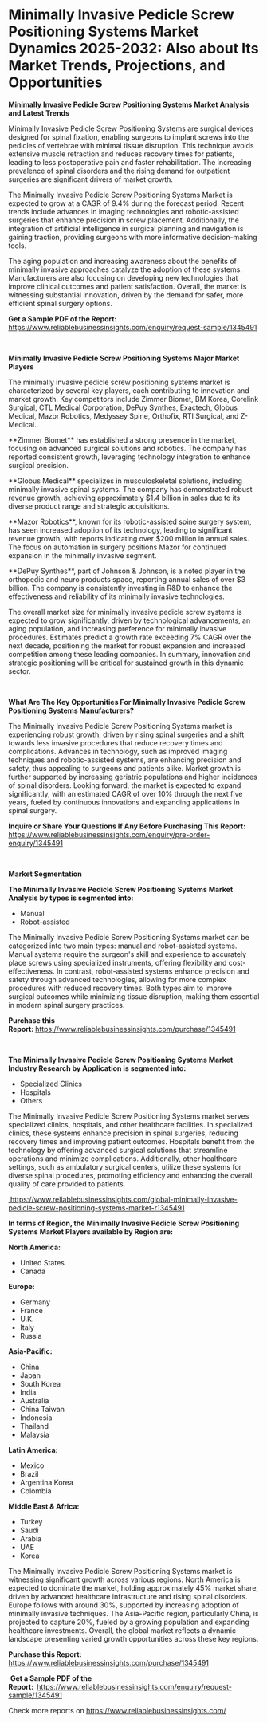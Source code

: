 <p><h1>Minimally Invasive Pedicle Screw Positioning Systems Market Dynamics 2025-2032: Also about Its Market Trends, Projections, and Opportunities</h1></p><p><strong>Minimally Invasive Pedicle Screw Positioning Systems Market Analysis and Latest Trends</strong></p>
<p><p>Minimally Invasive Pedicle Screw Positioning Systems are surgical devices designed for spinal fixation, enabling surgeons to implant screws into the pedicles of vertebrae with minimal tissue disruption. This technique avoids extensive muscle retraction and reduces recovery times for patients, leading to less postoperative pain and faster rehabilitation. The increasing prevalence of spinal disorders and the rising demand for outpatient surgeries are significant drivers of market growth.</p><p>The Minimally Invasive Pedicle Screw Positioning Systems Market is expected to grow at a CAGR of 9.4% during the forecast period. Recent trends include advances in imaging technologies and robotic-assisted surgeries that enhance precision in screw placement. Additionally, the integration of artificial intelligence in surgical planning and navigation is gaining traction, providing surgeons with more informative decision-making tools. </p><p>The aging population and increasing awareness about the benefits of minimally invasive approaches catalyze the adoption of these systems. Manufacturers are also focusing on developing new technologies that improve clinical outcomes and patient satisfaction. Overall, the market is witnessing substantial innovation, driven by the demand for safer, more efficient spinal surgery options.</p></p>
<p><strong>Get a Sample PDF of the Report:&nbsp;</strong> <a href="https://www.reliablebusinessinsights.com/enquiry/request-sample/1345491?utm_campaign=2321&utm_medium=2&utm_source=Github&utm_content=ia&utm_term=04032025&utm_id=minimally-invasive-pedicle-screw-positioning-systems">https://www.reliablebusinessinsights.com/enquiry/request-sample/1345491</a></p>
<p>&nbsp;</p>
<p><strong>Minimally Invasive Pedicle Screw Positioning Systems Major Market Players</strong></p>
<p><p>The minimally invasive pedicle screw positioning systems market is characterized by several key players, each contributing to innovation and market growth. Key competitors include Zimmer Biomet, BM Korea, Corelink Surgical, CTL Medical Corporation, DePuy Synthes, Exactech, Globus Medical, Mazor Robotics, Medyssey Spine, Orthofix, RTI Surgical, and Z-Medical.</p><p>**Zimmer Biomet** has established a strong presence in the market, focusing on advanced surgical solutions and robotics. The company has reported consistent growth, leveraging technology integration to enhance surgical precision.</p><p>**Globus Medical** specializes in musculoskeletal solutions, including minimally invasive spinal systems. The company has demonstrated robust revenue growth, achieving approximately $1.4 billion in sales due to its diverse product range and strategic acquisitions.</p><p>**Mazor Robotics**, known for its robotic-assisted spine surgery system, has seen increased adoption of its technology, leading to significant revenue growth, with reports indicating over $200 million in annual sales. The focus on automation in surgery positions Mazor for continued expansion in the minimally invasive segment.</p><p>**DePuy Synthes**, part of Johnson & Johnson, is a noted player in the orthopedic and neuro products space, reporting annual sales of over $3 billion. The company is consistently investing in R&D to enhance the effectiveness and reliability of its minimally invasive technologies.</p><p>The overall market size for minimally invasive pedicle screw systems is expected to grow significantly, driven by technological advancements, an aging population, and increasing preference for minimally invasive procedures. Estimates predict a growth rate exceeding 7% CAGR over the next decade, positioning the market for robust expansion and increased competition among these leading companies. In summary, innovation and strategic positioning will be critical for sustained growth in this dynamic sector.</p></p>
<p>&nbsp;</p>
<p><strong>What Are The Key Opportunities For Minimally Invasive Pedicle Screw Positioning Systems Manufacturers?</strong></p>
<p><p>The Minimally Invasive Pedicle Screw Positioning Systems market is experiencing robust growth, driven by rising spinal surgeries and a shift towards less invasive procedures that reduce recovery times and complications. Advances in technology, such as improved imaging techniques and robotic-assisted systems, are enhancing precision and safety, thus appealing to surgeons and patients alike. Market growth is further supported by increasing geriatric populations and higher incidences of spinal disorders. Looking forward, the market is expected to expand significantly, with an estimated CAGR of over 10% through the next five years, fueled by continuous innovations and expanding applications in spinal surgery.</p></p>
<p><strong>Inquire or Share Your Questions If Any Before Purchasing This Report:</strong> <a href="https://www.reliablebusinessinsights.com/enquiry/pre-order-enquiry/1345491?utm_campaign=2321&utm_medium=2&utm_source=Github&utm_content=ia&utm_term=04032025&utm_id=minimally-invasive-pedicle-screw-positioning-systems">https://www.reliablebusinessinsights.com/enquiry/pre-order-enquiry/1345491</a></p>
<p>&nbsp;</p>
<p><strong>Market Segmentation</strong></p>
<p><strong>The Minimally Invasive Pedicle Screw Positioning Systems Market Analysis by types is segmented into:</strong></p>
<p><ul><li>Manual</li><li>Robot-assisted</li></ul></p>
<p><p>The Minimally Invasive Pedicle Screw Positioning Systems market can be categorized into two main types: manual and robot-assisted systems. Manual systems require the surgeon's skill and experience to accurately place screws using specialized instruments, offering flexibility and cost-effectiveness. In contrast, robot-assisted systems enhance precision and safety through advanced technologies, allowing for more complex procedures with reduced recovery times. Both types aim to improve surgical outcomes while minimizing tissue disruption, making them essential in modern spinal surgery practices.</p></p>
<p><strong>Purchase this Report:&nbsp;</strong><a href="https://www.reliablebusinessinsights.com/purchase/1345491?utm_campaign=2321&utm_medium=2&utm_source=Github&utm_content=ia&utm_term=04032025&utm_id=minimally-invasive-pedicle-screw-positioning-systems">https://www.reliablebusinessinsights.com/purchase/1345491</a></p>
<p>&nbsp;</p>
<p><strong>The Minimally Invasive Pedicle Screw Positioning Systems Market Industry Research by Application is segmented into:</strong></p>
<p><ul><li>Specialized Clinics</li><li>Hospitals</li><li>Others</li></ul></p>
<p><p>The Minimally Invasive Pedicle Screw Positioning Systems market serves specialized clinics, hospitals, and other healthcare facilities. In specialized clinics, these systems enhance precision in spinal surgeries, reducing recovery times and improving patient outcomes. Hospitals benefit from the technology by offering advanced surgical solutions that streamline operations and minimize complications. Additionally, other healthcare settings, such as ambulatory surgical centers, utilize these systems for diverse spinal procedures, promoting efficiency and enhancing the overall quality of care provided to patients.</p></p>
<p><a href="https://www.reliablebusinessinsights.com/global-minimally-invasive-pedicle-screw-positioning-systems-market-r1345491?utm_campaign=2321&utm_medium=2&utm_source=Github&utm_content=ia&utm_term=04032025&utm_id=minimally-invasive-pedicle-screw-positioning-systems">&nbsp;https://www.reliablebusinessinsights.com/global-minimally-invasive-pedicle-screw-positioning-systems-market-r1345491</a></p>
<p><strong>In terms of Region, the Minimally Invasive Pedicle Screw Positioning Systems Market Players available by Region are:</strong></p>
<p>
    <p> <strong> North America: </strong>
        <ul>
            <li>United States</li>
            <li>Canada</li>
        </ul>
        </p> 
    <p> <strong> Europe: </strong>
        <ul>
            <li>Germany</li>
            <li>France</li>
            <li>U.K.</li>
            <li>Italy</li>
            <li>Russia</li>
        </ul>
        </p> 
    <p> <strong> Asia-Pacific: </strong>
        <ul>
            <li>China</li>
            <li>Japan</li>
            <li>South Korea</li>
            <li>India</li>
            <li>Australia</li>
            <li>China Taiwan</li>
            <li>Indonesia</li>
            <li>Thailand</li>
            <li>Malaysia</li>
        </ul>
        </p> 
    <p> <strong> Latin America: </strong>
        <ul>
            <li>Mexico</li>
            <li>Brazil</li>
            <li>Argentina Korea</li>
            <li>Colombia</li>
        </ul>
        </p> 
    <p> <strong> Middle East & Africa: </strong>
        <ul>
            <li>Turkey</li>
            <li>Saudi</li>
            <li>Arabia</li>
            <li>UAE</li>
            <li>Korea</li>
        </ul>
    </p>
    </p>
<p><p>The Minimally Invasive Pedicle Screw Positioning Systems market is witnessing significant growth across various regions. North America is expected to dominate the market, holding approximately 45% market share, driven by advanced healthcare infrastructure and rising spinal disorders. Europe follows with around 30%, supported by increasing adoption of minimally invasive techniques. The Asia-Pacific region, particularly China, is projected to capture 20%, fueled by a growing population and expanding healthcare investments. Overall, the global market reflects a dynamic landscape presenting varied growth opportunities across these key regions.</p></p>
<p><strong>Purchase this Report: </strong><a href="https://www.reliablebusinessinsights.com/purchase/1345491?utm_campaign=2321&utm_medium=2&utm_source=Github&utm_content=ia&utm_term=04032025&utm_id=minimally-invasive-pedicle-screw-positioning-systems">https://www.reliablebusinessinsights.com/purchase/1345491</a></p>
<p>&nbsp;<strong>Get a Sample PDF of the Report:&nbsp;&nbsp;</strong><a href="https://www.reliablebusinessinsights.com/enquiry/request-sample/1345491?utm_campaign=2321&utm_medium=2&utm_source=Github&utm_content=ia&utm_term=04032025&utm_id=minimally-invasive-pedicle-screw-positioning-systems">https://www.reliablebusinessinsights.com/enquiry/request-sample/1345491</a></p>
<p><strong></strong></p>
<p>Check more reports on <a href="https://www.reliablebusinessinsights.com/?utm_campaign=2321&utm_medium=2&utm_source=Github&utm_content=ia&utm_term=04032025&utm_id=minimally-invasive-pedicle-screw-positioning-systems">https://www.reliablebusinessinsights.com/</a></p>